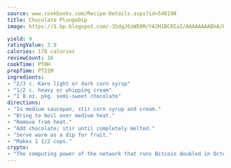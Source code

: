 ```yaml
---
source: www.cookbooks.com/Recipe-Details.aspx?id=540190
title: Chocolate PlungeDip  
image: https://1.bp.blogspot.com/-3SdgJ6zWE0M/YA2H1BCBIaI/AAAAAAAABhA/KLu9yTsYBMkJQudB_uFGwTypBtmTiBfZgCLcBGAsYHQ/s320/4.png

yield: 9
ratingValue: 3.9
calories: 178 calories
reviewCount: 16
cookTime: PT0H
prepTime: PT21M
ingredients:
- "2/3 c. Karo light or dark corn syrup"
- "1/2 c. heavy or whipping cream"
- "1 8 oz. pkg. semi-sweet chocolate"
directions:
- "In medium saucepan, stir corn syrup and cream."
- "Bring to boil over medium heat."
- "Remove from heat."
- "Add chocolate; stir until completely melted."
- "Serve warm as a dip for fruit."
- "Makes 1 1/2 cups."
crypto:
- "The computing power of the network that runs Bitcoin doubled in October, pushing out all but the most dedicated miners."
---
```

